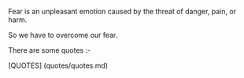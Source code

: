 Fear is an unpleasant emotion caused by the threat of danger, pain, or harm.

So we have to overcome our fear.

There are some quotes :-

[QUOTES] (quotes/quotes.md)